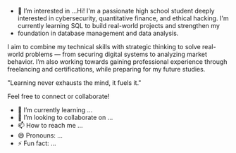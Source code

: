 - 👀 I’m interested in ...Hi! I'm a passionate high school student deeply interested in cybersecurity, quantitative finance, and ethical hacking. I'm currently learning SQL to build real-world projects and strengthen my
- foundation in database management and data analysis.

I aim to combine my technical skills with strategic thinking to solve real-world problems — from securing digital systems to analyzing market behavior. I’m also working towards gaining professional experience through 
freelancing and certifications, while preparing for my future studies.

"Learning never exhausts the mind, it fuels it."

Feel free to connect or collaborate! 
- 🌱 I’m currently learning ...
- 💞️ I’m looking to collaborate on ...
- 📫 How to reach me ...
- 😄 Pronouns: ...
- ⚡ Fun fact: ...

<!---
RishabSolemn/RishabSolemn is a ✨ special ✨ repository because its `README.md` (this file) appears on your GitHub profile.
You can click the Preview link to take a look at your changes.
--->
